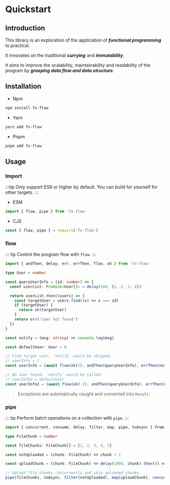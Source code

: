 # Quickstart

## Introduction

This library is an exploration of the application of **_functional programming_** to practical.

It innovates on the traditional **_currying_** and **_immutability_**.

It aims to improve the scalability, maintainability and readability of the program by **_grasping data flow and data structure_**.

## Installation

- Npm

```sh
npm install fx-flow
```

- Yarn

```sh
yarn add fx-flow
```

- Pnpm

```sh
pnpm add fx-flow
```

## Usage

### Import

:::tip
Only support ES6 or higher by default. You can build for yourself for other targets.
:::

- ESM

```typescript
import { flow, pipe } from 'fx-flow'
```

- CJS

```typescript
const { flow, pipe } = require('fx-flow')
```

### flow

::: tip
Control the program flow with `flow`.
:::

```typescript
import { andThen, delay, err, errThen, flow, ok } from 'fx-flow'

type User = number

const queryUserInfo = (id: number) => {
  const userList: Promise<User[]> = delay(100, [1, 2, 3, 4])

  return userList.then((users) => {
    const targetUser = users.find((x) => x === id)
    if (targetUser) {
      return ok(targetUser)
    }
    return err('user not found')
  })
}

const notify = (msg: string) => console.log(msg)

const defaultUser: User = 0

// Find target user, `notify` would be skipped.
// userInfo = 1
const userInfo = (await flow(ok(1), andThen(queryUserInfo), errThen(notify))).unwrap()

// No user found, `notify` would be called.
// userInfo2 = defaultUser
const userInfo2 = (await flow(ok(-1), andThen(queryUserInfo), errThen(notify))).unwrapOr(defaultUser)
```

> Exceptions are automatically caught and converted into `Result`.

### pipe

::: tip
Perform batch operations on a collection with `pipe`.
:::

```typescript
import { concurrent, consume, delay, filter, map, pipe, toAsync } from 'fx-flow'

type FileChunk = number

const fileChunks: FileChunk[] = [1, 2, 3, 4, 5]

const notUploaded = (chunk: FileChunk) => chunk > 1

const uploadChunk = (chunk: FileChunk) => delay(1000, chunk).then(() => console.log(`${chunk} has been uploaded`))

// Upload file chunks concurrently and skip uploaded chunks.
pipe(fileChunks, toAsync, filter(notUploaded), map(uploadChunk), concurrent(3), consume)
```
